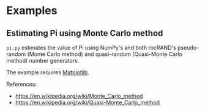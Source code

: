 # Examples

## Estimating Pi using Monte Carlo method

`pi.py` estimates the value of Pi using NumPy's and both rocRAND's pseudo-random
(Monte Carlo method) and quasi-random (Quasi-Monte Carlo method) number
generators.

The example requires [Matplotlib](http://matplotlib.org/users/installing.html#linux-using-your-package-manager).

References:
* https://en.wikipedia.org/wiki/Monte_Carlo_method
* https://en.wikipedia.org/wiki/Quasi-Monte_Carlo_method
